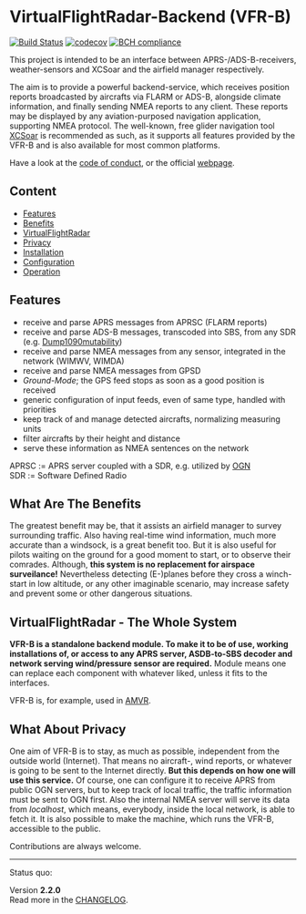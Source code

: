 # VirtualFlightRadar-Backend (VFR-B)

[![Build Status](https://travis-ci.org/Jarthianur/VirtualFlightRadar-Backend.svg?branch=master)](https://travis-ci.org/Jarthianur/VirtualFlightRadar-Backend)
[![codecov](https://codecov.io/gh/Jarthianur/VirtualFlightRadar-Backend/branch/master/graph/badge.svg)](https://codecov.io/gh/Jarthianur/VirtualFlightRadar-Backend)
[![BCH compliance](https://bettercodehub.com/edge/badge/Jarthianur/VirtualFlightRadar-Backend?branch=master)](https://bettercodehub.com/)

This project is intended to be an interface between APRS-/ADS-B-receivers, weather-sensors and XCSoar and the airfield manager respectively.

The aim is to provide a powerful backend-service, which receives position reports broadcasted by aircrafts via FLARM or ADS-B, alongside climate information,
and finally sending NMEA reports to any client. These reports may be displayed by any aviation-purposed navigation application, supporting NMEA protocol.
The well-known, free glider navigation tool [XCSoar](https://www.xcsoar.org/) is recommended as such, as it supports all features provided by the VFR-B
and is also available for most common platforms.

Have a look at the [code of conduct](CODE_OF_CONDUCT.md), or the official [webpage](https://jarthianur.github.io/VirtualFlightRadar-Backend).

## Content

+ [Features](#features)
+ [Benefits](#what-are-the-benefits)
+ [VirtualFlightRadar](#virtualflightradar---the-whole-system)
+ [Privacy](#what-about-privacy)
+ [Installation](docs/installation.md)
+ [Configuration](docs/configuration.md)
+ [Operation](docs/operation.md)

## Features

+ receive and parse APRS messages from APRSC (FLARM reports)
+ receive and parse ADS-B messages, transcoded into SBS, from any SDR (e.g. [Dump1090mutability](https://github.com/mutability/dump1090))
+ receive and parse NMEA messages from any sensor, integrated in the network (WIMWV, WIMDA)
+ receive and parse NMEA messages from GPSD
+ *Ground-Mode*; the GPS feed stops as soon as a good position is received
+ generic configuration of input feeds, even of same type, handled with priorities
+ keep track of and manage detected aircrafts, normalizing measuring units
+ filter aircrafts by their height and distance
+ serve these information as NMEA sentences on the network

APRSC := APRS server coupled with a SDR, e.g. utilized by [OGN](http://wiki.glidernet.org/ "Open Glider Network")  
SDR := Software Defined Radio

## What Are The Benefits

The greatest benefit may be, that it assists an airfield manager to survey surrounding traffic.
Also having real-time wind information, much more accurate than a windsock, is a great benefit too.
But it is also useful for pilots waiting on the ground for a good moment to start, or to observe their comrades.
Although, **this system is no replacement for airspace surveilance!**
Nevertheless detecting (E-)planes before they cross a winch-start in low altitude, or any other imaginable scenario,
may increase safety and prevent some or other dangerous situations.

## VirtualFlightRadar - The Whole System

**VFR-B is a standalone backend module. To make it to be of use, working installations of, or access to any APRS server,
ASDB-to-SBS decoder and network serving wind/pressure sensor are required.**
Module means one can replace each component with whatever liked, unless it fits to the interfaces.

VFR-B is, for example, used in [AMVR](https://github.com/rueckwaertsflieger/AMVR).

## What About Privacy

One aim of VFR-B is to stay, as much as possible, independent from the outside world (Internet).
That means no aircraft-, wind reports, or whatever is going to be sent to the Internet directly.
**But this depends on how one will use this service.**
Of course, one can configure it to receive APRS from public OGN servers,
but to keep track of local traffic, the traffic information must be sent to OGN first.
Also the internal NMEA server will serve its data from *localhost*, which means, everybody, inside the local network,
is able to fetch it.
It is also possible to make the machine, which runs the VFR-B, accessible to the public.

Contributions are always welcome.

---
Status quo:

Version **2.2.0**  
Read more in the [CHANGELOG](docs/CHANGELOG.md).
